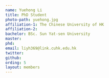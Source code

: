 ```yaml
---
name: Yuehong Li
title: PhD Student
photo-path: yuehong.jpg
affiliation-1: The Chinese University of HK
affiliation-2:
bachelor: BSc. Sun Yat-sen University
master: 
phd: 
email: liyh369@link.cuhk.edu.hk
twitter: 
github: 
ording: 5
layout: members
---
```

